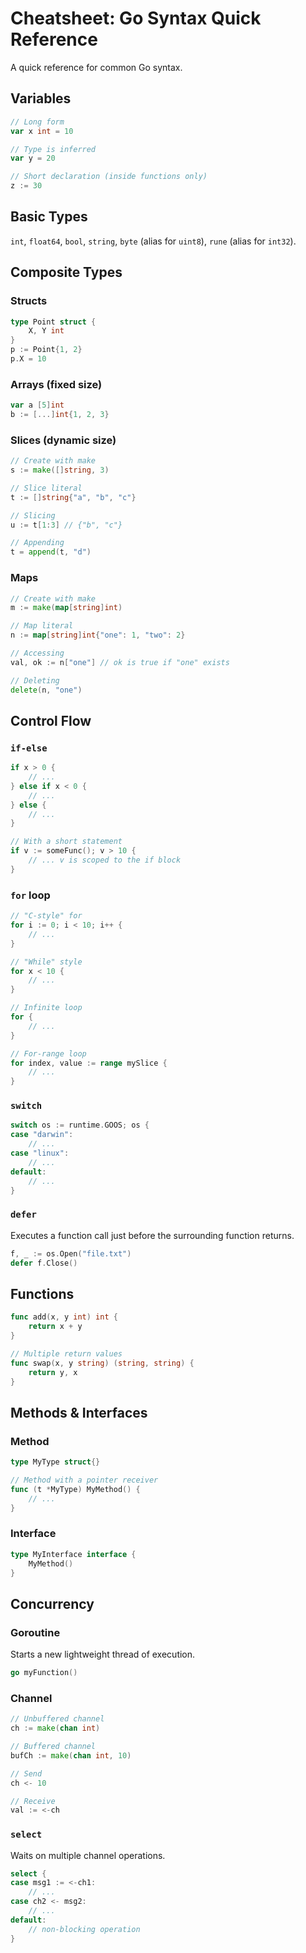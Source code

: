 # Cheatsheet: Go Syntax Quick Reference

A quick reference for common Go syntax.

## Variables
```go
// Long form
var x int = 10

// Type is inferred
var y = 20

// Short declaration (inside functions only)
z := 30
```

## Basic Types
`int`, `float64`, `bool`, `string`, `byte` (alias for `uint8`), `rune` (alias for `int32`).

## Composite Types

### Structs
```go
type Point struct {
    X, Y int
}
p := Point{1, 2}
p.X = 10
```

### Arrays (fixed size)
```go
var a [5]int
b := [...]int{1, 2, 3}
```

### Slices (dynamic size)
```go
// Create with make
s := make([]string, 3)

// Slice literal
t := []string{"a", "b", "c"}

// Slicing
u := t[1:3] // {"b", "c"}

// Appending
t = append(t, "d")
```

### Maps
```go
// Create with make
m := make(map[string]int)

// Map literal
n := map[string]int{"one": 1, "two": 2}

// Accessing
val, ok := n["one"] // ok is true if "one" exists

// Deleting
delete(n, "one")
```

## Control Flow

### `if-else`
```go
if x > 0 {
    // ...
} else if x < 0 {
    // ...
} else {
    // ...
}

// With a short statement
if v := someFunc(); v > 10 {
    // ... v is scoped to the if block
}
```

### `for` loop
```go
// "C-style" for
for i := 0; i < 10; i++ {
    // ...
}

// "While" style
for x < 10 {
    // ...
}

// Infinite loop
for {
    // ...
}

// For-range loop
for index, value := range mySlice {
    // ...
}
```

### `switch`
```go
switch os := runtime.GOOS; os {
case "darwin":
    // ...
case "linux":
    // ...
default:
    // ...
}
```

### `defer`
Executes a function call just before the surrounding function returns.
```go
f, _ := os.Open("file.txt")
defer f.Close()
```

## Functions
```go
func add(x, y int) int {
    return x + y
}

// Multiple return values
func swap(x, y string) (string, string) {
    return y, x
}
```

## Methods & Interfaces

### Method
```go
type MyType struct{}

// Method with a pointer receiver
func (t *MyType) MyMethod() {
    // ...
}
```

### Interface
```go
type MyInterface interface {
    MyMethod()
}
```

## Concurrency

### Goroutine
Starts a new lightweight thread of execution.
```go
go myFunction()
```

### Channel
```go
// Unbuffered channel
ch := make(chan int)

// Buffered channel
bufCh := make(chan int, 10)

// Send
ch <- 10

// Receive
val := <-ch
```

### `select`
Waits on multiple channel operations.
```go
select {
case msg1 := <-ch1:
    // ...
case ch2 <- msg2:
    // ...
default:
    // non-blocking operation
}
``` 